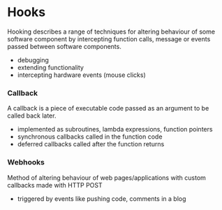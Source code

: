 # Hooks
Hooking describes a range of techniques for altering behaviour of some software component by intercepting function calls, message or events passed between software components.
- debugging
- extending functionality 
- intercepting hardware events (mouse clicks)

### Callback
A callback is a piece of executable code passed as an argument to be called back later.
- implemented as subroutines, lambda expressions, function pointers
- synchronous callbacks called in the function code
- deferred callbacks called after the function returns

### Webhooks
Method of altering behaviour of web pages/applications with custom callbacks made with HTTP POST
- triggered by events like pushing code, comments in a blog
